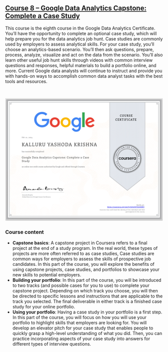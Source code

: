 ## [C​ourse 8 – Google Data Analytics Capstone: Complete a Case Study](https://www.coursera.org/learn/google-data-analytics-capstone?specialization=google-data-analytics)

This course is the eighth course in the Google Data Analytics Certificate. You’ll have the opportunity to complete an optional case study, which will help prepare you for the data analytics job hunt. Case studies are commonly used by employers to assess analytical skills. For your case study, you’ll choose an analytics-based scenario. You’ll then ask questions, prepare, process, analyze, visualize and act on the data from the scenario. You’ll also learn other useful job hunt skills through videos with common interview questions and responses, helpful materials to build a portfolio online, and more. Current Google data analysts will continue to instruct and provide you with hands-on ways to accomplish common data analyst tasks with the best tools and resources.

&nbsp;

![cert](cap.png)

### Course content

* **Capstone basics**: A capstone project in Coursera refers to a final project at the end of a study program. In the real world, these types of projects are more often referred to as case studies, Case studies are common ways for employers to assess the skills of prospective job candidates. In this part of the course, you will explore the benefits of using capstone projects, case studies, and portfolios to showcase your new skills to potential employers.  
* **Building your portfolio**: In this part of the course, you will be introduced to two tracks (and possible cases for you to use) to complete your capstone project. Depending on which track you choose, you will then be directed to specific lessons and instructions that are applicable to the track you selected. The final deliverable in either track is a finished case study for your online portfolio.
* **Using your portfolio**: Having a case study in your portfolio is a first step. In this part of the course, you will focus on how you will use your portfolio to highlight skills that employers are looking for. You will develop an elevator pitch for your case study that enables people to quickly grasp a high-level understanding of what you did. Then, you can practice incorporating aspects of your case study into answers for different types of interview questions. 